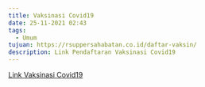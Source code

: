 ```yaml
---
title: Vaksinasi Covid19
date: 25-11-2021 02:43
tags:
  - Umum
tujuan: https://rsuppersahabatan.co.id/daftar-vaksin/
description: Link Pendaftaran Vaksinasi Covid19
---
```

[Link Vaksinasi Covid19](https://rsuppersahabatan.co.id/daftar-vaksin/)